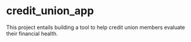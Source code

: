 # credit_union_app
This project entails building a tool to help credit union members evaluate their financial health.
